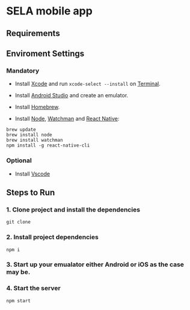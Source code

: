 # SELA mobile app


## Requirements

## Enviroment Settings

### Mandatory

- Install [Xcode](https://itunes.apple.com/br/app/xcode/id497799835?mt=12) and run `xcode-select --install` on [Terminal](ssh://).

- Install [Android Studio](https://developer.android.com/studio/index.html) and create an emulator.

- Install [Homebrew](https://brew.sh/).

- Install [Node](https://nodejs.org), [Watchman](https://facebook.github.io/watchman/) and [React Native](https://facebook.github.io/react-native/):

```
brew update
brew install node
brew install watchman
npm install -g react-native-cli
```

### Optional

- Install [Vscode](https://code.visualstudio.com/) 


## Steps to Run

### 1. Clone project and install the dependencies

```
git clone  
```

### 2. Install project dependencies
```
npm i 
```

### 3. Start up your emualator  either Android or iOS as the case may be.


### 4. Start the server

```
npm start
```